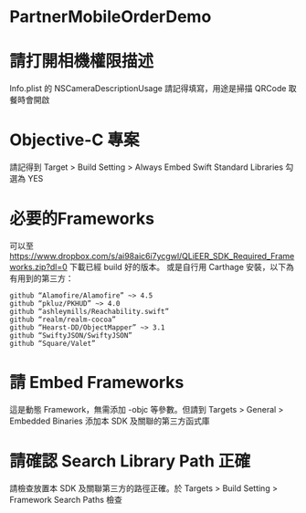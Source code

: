 # PartnerMobileOrderDemo

# 請打開相機權限描述
Info.plist 的 NSCameraDescriptionUsage 請記得填寫，用途是掃描 QRCode 取餐時會開啟

# Objective-C 專案
請記得到 Target > Build Setting > Always Embed Swift Standard Libraries 勾選為 YES

# 必要的Frameworks
可以至 https://www.dropbox.com/s/ai98aic6i7ycgwl/QLiEER_SDK_Required_Frameworks.zip?dl=0 下載已經 build 好的版本。
或是自行用 Carthage 安裝，以下為有用到的第三方：

```
github “Alamofire/Alamofire” ~> 4.5
github “pkluz/PKHUD” ~> 4.0
github “ashleymills/Reachability.swift”
github “realm/realm-cocoa” 
github “Hearst-DD/ObjectMapper” ~> 3.1
github “SwiftyJSON/SwiftyJSON”
github “Square/Valet”
```

# 請 Embed Frameworks 
這是動態 Framework，無需添加 -objc 等參數。但請到 Targets > General > Embedded Binaries 添加本 SDK 及關聯的第三方函式庫

# 請確認 Search Library Path 正確
請檢查放置本 SDK 及關聯第三方的路徑正確。於 Targets > Build Setting > Framework Search Paths 檢查
